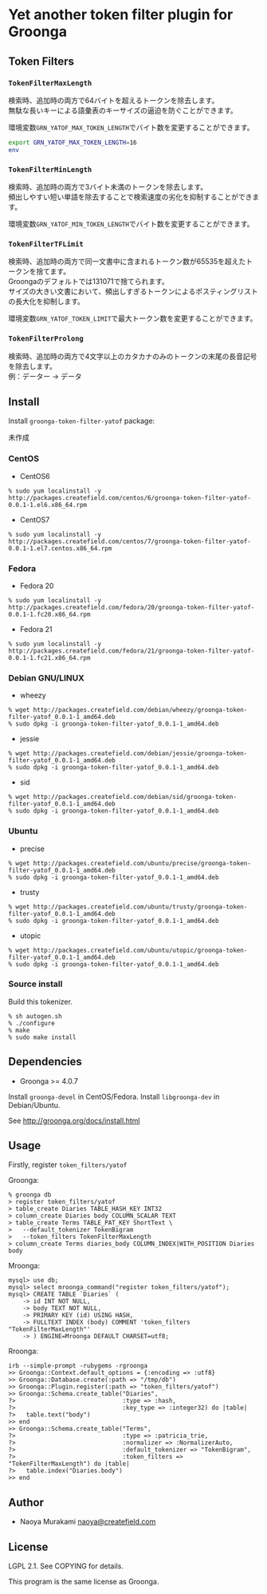 # Yet another token filter plugin for Groonga

## Token Filters

### ``TokenFilterMaxLength``

検索時、追加時の両方で64バイトを超えるトークンを除去します。  
無駄な長いキーによる語彙表のキーサイズの逼迫を防ぐことができます。

環境変数``GRN_YATOF_MAX_TOKEN_LENGTH``でバイト数を変更することができます。

```bash
export GRN_YATOF_MAX_TOKEN_LENGTH=16
env
```

### ``TokenFilterMinLength``

検索時、追加時の両方で3バイト未満のトークンを除去します。  
頻出しやすい短い単語を除去することで検索速度の劣化を抑制することができます。

環境変数``GRN_YATOF_MIN_TOKEN_LENGTH``でバイト数を変更することができます。

### ``TokenFilterTFLimit``

検索時、追加時の両方で同一文書中に含まれるトークン数が65535を超えたトークンを捨てます。  
Groongaのデフォルトでは131071で捨てられます。  
サイズの大きい文書において、頻出しすぎるトークンによるポスティングリストの長大化を抑制します。

環境変数``GRN_YATOF_TOKEN_LIMIT``で最大トークン数を変更することができます。

### ``TokenFilterProlong``

検索時、追加時の両方で4文字以上のカタカナのみのトークンの末尾の長音記号を除去します。  
例：データー → データ

## Install

Install ``groonga-token-filter-yatof`` package:

未作成

### CentOS

* CentOS6

```
% sudo yum localinstall -y http://packages.createfield.com/centos/6/groonga-token-filter-yatof-0.0.1-1.el6.x86_64.rpm
```

* CentOS7

```
% sudo yum localinstall -y http://packages.createfield.com/centos/7/groonga-token-filter-yatof-0.0.1-1.el7.centos.x86_64.rpm
```

### Fedora

* Fedora 20

```
% sudo yum localinstall -y http://packages.createfield.com/fedora/20/groonga-token-filter-yatof-0.0.1-1.fc20.x86_64.rpm
```

* Fedora 21

```
% sudo yum localinstall -y http://packages.createfield.com/fedora/21/groonga-token-filter-yatof-0.0.1-1.fc21.x86_64.rpm
```

### Debian GNU/LINUX

* wheezy

```
% wget http://packages.createfield.com/debian/wheezy/groonga-token-filter-yatof_0.0.1-1_amd64.deb
% sudo dpkg -i groonga-token-filter-yatof_0.0.1-1_amd64.deb
```

* jessie

```
% wget http://packages.createfield.com/debian/jessie/groonga-token-filter-yatof_0.0.1-1_amd64.deb
% sudo dpkg -i groonga-token-filter-yatof_0.0.1-1_amd64.deb
```

* sid

```
% wget http://packages.createfield.com/debian/sid/groonga-token-filter-yatof_0.0.1-1_amd64.deb
% sudo dpkg -i groonga-token-filter-yatof_0.0.1-1_amd64.deb
```

### Ubuntu

* precise

```
% wget http://packages.createfield.com/ubuntu/precise/groonga-token-filter-yatof_0.0.1-1_amd64.deb
% sudo dpkg -i groonga-token-filter-yatof_0.0.1-1_amd64.deb
```

* trusty

```
% wget http://packages.createfield.com/ubuntu/trusty/groonga-token-filter-yatof_0.0.1-1_amd64.deb
% sudo dpkg -i groonga-token-filter-yatof_0.0.1-1_amd64.deb
```

* utopic

```
% wget http://packages.createfield.com/ubuntu/utopic/groonga-token-filter-yatof_0.0.1-1_amd64.deb
% sudo dpkg -i groonga-token-filter-yatof_0.0.1-1_amd64.deb
```

### Source install

Build this tokenizer.

    % sh autogen.sh
    % ./configure
    % make
    % sudo make install

## Dependencies

* Groonga >= 4.0.7

Install ``groonga-devel`` in CentOS/Fedora. Install ``libgroonga-dev`` in Debian/Ubuntu.

See http://groonga.org/docs/install.html

## Usage

Firstly, register `token_filters/yatof`

Groonga:

    % groonga db
    > register token_filters/yatof
    > table_create Diaries TABLE_HASH_KEY INT32
    > column_create Diaries body COLUMN_SCALAR TEXT
    > table_create Terms TABLE_PAT_KEY ShortText \
    >   --default_tokenizer TokenBigram
    >   --token_filters TokenFilterMaxLength
    > column_create Terms diaries_body COLUMN_INDEX|WITH_POSITION Diaries body

Mroonga:

    mysql> use db;
    mysql> select mroonga_command("register token_filters/yatof");
    mysql> CREATE TABLE `Diaries` (
        -> id INT NOT NULL,
        -> body TEXT NOT NULL,
        -> PRIMARY KEY (id) USING HASH,
        -> FULLTEXT INDEX (body) COMMENT 'token_filters "TokenFilterMaxLength"'
        -> ) ENGINE=Mroonga DEFAULT CHARSET=utf8;

Rroonga:

    irb --simple-prompt -rubygems -rgroonga
    >> Groonga::Context.default_options = {:encoding => :utf8}   
    >> Groonga::Database.create(:path => "/tmp/db")
    >> Groonga::Plugin.register(:path => "token_filters/yatof")
    >> Groonga::Schema.create_table("Diaries",
    ?>                              :type => :hash,
    ?>                              :key_type => :integer32) do |table|
    ?>   table.text("body")
    >> end
    >> Groonga::Schema.create_table("Terms",
    ?>                              :type => :patricia_trie,
    ?>                              :normalizer => :NormalizerAuto,
    ?>                              :default_tokenizer => "TokenBigram",
    ?>                              :token_filters => "TokenFilterMaxLength") do |table|
    ?>   table.index("Diaries.body")
    >> end
    
## Author

* Naoya Murakami <naoya@createfield.com>

## License

LGPL 2.1. See COPYING for details.

This program is the same license as Groonga.
